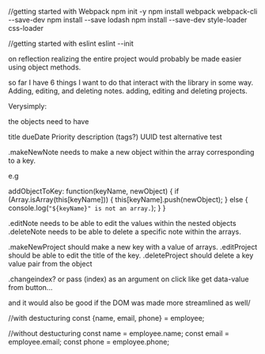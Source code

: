 
//getting started with Webpack
npm init -y
npm install webpack webpack-cli --save-dev
npm install --save lodash
npm install --save-dev style-loader css-loader

//getting started with eslint
eslint --init

on reflection realizing the entire project would probably be made easier using object methods.

so far I have 6 things I want to do that interact with the library in some way.
Adding, editing, and deleting notes.
adding, editing and deleting projects.

Verysimply: 

the objects need to have 

title
dueDate
Priority
description
(tags?)
UUID
test
alternative test


.makeNewNote
  needs to make a new object within the array corresponding to a key. 

  e.g

  addObjectToKey: function(keyName, newObject) {
    if (Array.isArray(this[keyName])) {
      this[keyName].push(newObject);
    } else {
      console.log(`"${keyName}" is not an array.`);
    }
  }
  
.editNote
  needs to be able to edit the values within the nested objects
.deleteNote
  needs to be able to delete a specific note within the arrays. 

.makeNewProject
  should make a new key with a value of arrays.
.editProject
  should be able to edit the title of the key.
.deleteProject
  should delete a key value pair from the object

.changeindex? or pass (index) as an argument on click like get data-value from button...

  and it would also be good if the DOM was made more streamlined as well/

  //with destucturing
const {name, email, phone} = employee;

//without destucturing
const name = employee.name;
const email = employee.email;
const phone = employee.phone;
